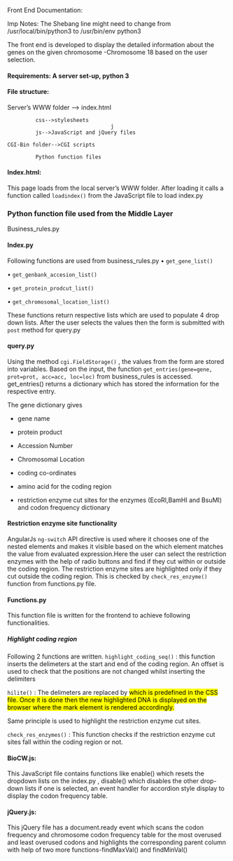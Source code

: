 Front End Documentation:

Imp Notes: 
The Shebang line might need to change from /usr/local/bin/python3 to /usr/bin/env python3 



The front end is developed to display the detailed information about the genes on the given chromosome -Chromosome 18 based on the user selection.

#### Requirements:  A server set-up, python 3

#### File structure:
Server’s WWW folder --> index.html

	  		 css-->stylesheets
						             j
			 js-->JavaScript and jQuery files
			 
	CGI-Bin folder-->CGI scripts
						    
			 Python function files


#### Index.html: 
This page loads from the local server’s WWW folder. After loading it calls a function called `loadindex()` 
from the JavaScript file to load index.py

### Python function file used from the Middle Layer	
Business_rules.py

#### Index.py
   Following functions are used from business_rules.py
•	`get_gene_list()`

•	`get_genbank_accesion_list()`

•	`get_protein_prodcut_list()`

•	`get_chromosomal_location_list()`

These functions return respective lists which are used to populate 4 drop down lists.
After the user selects the values then the form is submitted with `post` method for query.py

#### query.py

Using the method `cgi.FieldStorage()` , the values from the form are stored into variables. 
Based on the input, the function `get_entries(gene=gene, prot=prot, acc=acc, loc=loc)` from business_rules is accessed. 
get_entries() returns a dictionary which has stored the information  for the respective entry. 

The gene dictionary gives 
-	gene name

-	protein product

-	Accession Number

-	Chromosomal Location

-	coding co-ordinates 

-	amino acid for the coding region

-	restriction enzyme cut sites for the enzymes (EcoRI,BamHI and BsuMI) and codon frequency dictionary 


#### Restriction enzyme site functionality
AngularJs `ng-switch` API directive is used where it chooses one of the nested elements and makes it visible based on the which element matches the value from evaluated expression.Here the user can select the restriction enzymes with the help of radio buttons and find if they cut within or outside the coding region. The restriction enzyme sites are highlighted only if they cut outside the coding region. This is checked by `check_res_enzyme()` function from functions.py file.


#### Functions.py 
This function file is written for the frontend to achieve following functionalities.

##### Highlight coding region
Following 2 functions are written.
`highlight_coding_seq()` : this function inserts the delimeters at the start and end of the coding region. An offset is used to check that the positions are not changed whilst inserting the delimiters

`hilite()` :  The delimeters are replaced by <mark class= ‘highlight’> which is predefined in the CSS file. Once it is done then the new highlighted DNA is displayed on the browser where the mark element is rendered accordingly.

Same principle is used to highlight the restriction enzyme cut sites.

`check_res_enzymes()` : This function checks if the restriction enzyme cut sites fall within the coding region or not.

#### BioCW.js:
This JavaScript file contains functions like enable() which resets the dropdown lists on the index.py , disable() which disables the other drop-down lists if one is selected, an event handler for accordion style display to display the codon frequency table.

#### jQuery.js:
This jQuery file has a document.ready event which scans the codon frequency and chromosome codon frequency table for the most overused and least overused codons and highlights the corresponding parent column with help of two more functions-findMaxVal() and findMinVal()



